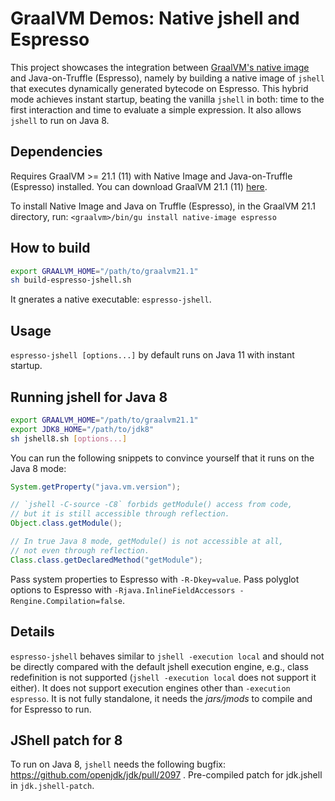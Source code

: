 # GraalVM Demos: Native jshell and Espresso
This project showcases the integration between [GraalVM's native image](https://www.graalvm.org/reference-manual/native-image/) and Java-on-Truffle (Espresso), namely by building a native image of `jshell` that executes dynamically generated bytecode on Espresso.
This hybrid mode achieves instant startup, beating the vanilla `jshell` in both: time to the first interaction and time to evaluate a simple expression.
It also allows `jshell` to run on Java 8.

## Dependencies

Requires GraalVM >= 21.1 (11) with Native Image and Java-on-Truffle (Espresso) installed.
You can download GraalVM 21.1 (11) [here](https://www.graalvm.org/downloads/).

To install Native Image and Java on Truffle (Espresso), in the GraalVM 21.1 directory, run:
`<graalvm>/bin/gu install native-image espresso`

## How to build
```bash
export GRAALVM_HOME="/path/to/graalvm21.1"
sh build-espresso-jshell.sh
```
It gnerates a native executable: `espresso-jshell`.

## Usage
`espresso-jshell [options...]` by default runs on Java 11 with instant startup.

## Running jshell for Java 8
```bash
export GRAALVM_HOME="/path/to/graalvm21.1"
export JDK8_HOME="/path/to/jdk8"
sh jshell8.sh [options...]
```

You can run the following snippets to convince yourself that it runs on the Java 8 mode:
```java
System.getProperty("java.vm.version");

// `jshell -C-source -C8` forbids getModule() access from code,
// but it is still accessible through reflection.
Object.class.getModule();

// In true Java 8 mode, getModule() is not accessible at all,
// not even through reflection.
Class.class.getDeclaredMethod("getModule");
```

Pass system properties to Espresso with `-R-Dkey=value`.
Pass polyglot options to Espresso with `-Rjava.InlineFieldAccessors -Rengine.Compilation=false`.

## Details
`espresso-jshell` behaves similar to `jshell -execution local` and should not be directly compared with the default jshell execution engine, e.g., class redefinition is not supported (`jshell -execution local` does not support it either).
It does not  support execution engines other than `-execution espresso`.
It is not fully standalone, it needs the _jars/jmods_ to compile and for Espresso to run.

## JShell patch for 8
To run on Java 8, `jshell` needs the following bugfix: https://github.com/openjdk/jdk/pull/2097 . Pre-compiled patch for jdk.jshell in `jdk.jshell-patch`.
